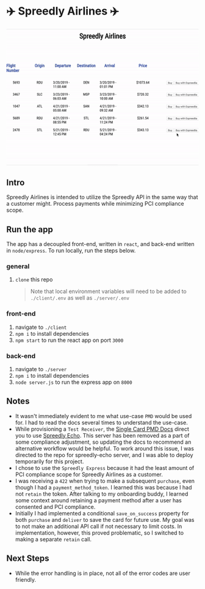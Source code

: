# ✈️ Spreedly Airlines ✈️

![intro](./spreedly_airlines.gif)

## Intro

Spreedly Airlines is intended to utilize the Spreedly API in the same way that a customer might. Process payments while minimizing PCI compliance scope.

## Run the app

The app has a decoupled front-end, written in `react`, and back-end written in `node/express`. To run locally, run the steps below.

### general

1. `clone` this repo
   > Note that local environment variables will need to be added to `./client/.env` as well as `./server/.env`

### front-end

1. navigate to `./client`
2. `npm i` to install dependencies
3. `npm start` to run the react app on port `3000`

### back-end

1. navigate to `./server`
2. `npm i` to install dependencies
3. `node server.js` to run the express app on `8000`

## Notes

- It wasn't immediately evident to me what use-case `PMD` would be used for. I had to read the docs several times to understand the use-case.
- While provisioning a `Test Receiver`, the [Single Card PMD Docs](https://docs.spreedly.com/guides/payment-method-distribution/single-card/) direct you to use [Spreedly Echo](https://spreedly-echo.herokuapp.com/). This server has been removed as a part of some compliance adjustment, so updating the docs to recommend an alternative workflow would be helpful. To work around this issue, I was directed to the repo for spreedly-echo server, and I was able to deploy temporarily for this project.
- I chose to use the `Spreedly Express` because it had the least amount of PCI compliance scope for Spreedly Airlines as a customer.
- I was receiving a `422` when trying to make a subsequent `purchase`, even though I had a `payment_method_token`. I learned this was because I had not `retain` the token. After talking to my onboarding buddy, I learned some context around retaining a payment method after a user has consented and PCI compliance.
- Initially I had implemented a conditional `save_on_success` property for both `purchase` and `deliver` to save the card for future use. My goal was to not make an additional API call if not necessary to limit costs. In implementation, however, this proved problematic, so I switched to making a separate `retain` call.

## Next Steps

- While the error handling is in place, not all of the error codes are user friendly.
